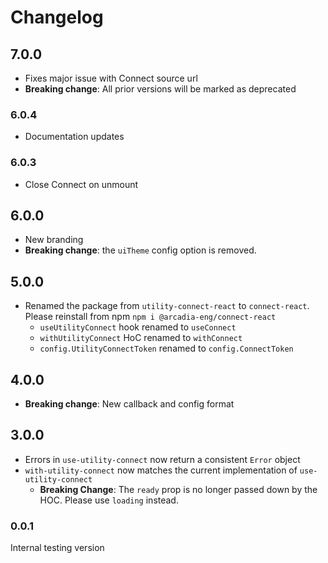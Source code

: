 # Changelog

## 7.0.0

- Fixes major issue with Connect source url
- **Breaking change**: All prior versions will be marked as deprecated

### 6.0.4

- Documentation updates

### 6.0.3

- Close Connect on unmount

## 6.0.0

- New branding
- **Breaking change**: the `uiTheme` config option is removed.

## 5.0.0

- Renamed the package from `utility-connect-react` to `connect-react`. Please reinstall from npm `npm i @arcadia-eng/connect-react`
  - `useUtilityConnect` hook renamed to `useConnect`
  - `withUtilityConnect` HoC renamed to `withConnect`
  - `config.UtilityConnectToken` renamed to `config.ConnectToken`

## 4.0.0

- **Breaking change**: New callback and config format

## 3.0.0

- Errors in `use-utility-connect` now return a consistent `Error` object
- `with-utility-connect` now matches the current implementation of `use-utility-connect`
  - **Breaking Change**: The `ready` prop is no longer passed down by the HOC. Please use `loading` instead.


### 0.0.1

Internal testing version

